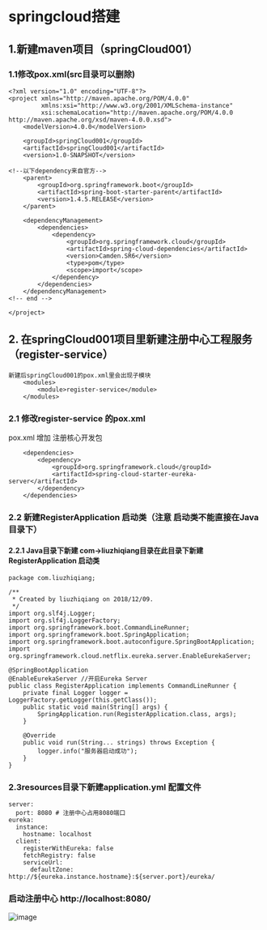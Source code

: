 # springcloud搭建
## 1.新建maven项目（springCloud001）
###  1.1修改pox.xml(src目录可以删除)

```
<?xml version="1.0" encoding="UTF-8"?>
<project xmlns="http://maven.apache.org/POM/4.0.0"
         xmlns:xsi="http://www.w3.org/2001/XMLSchema-instance"
         xsi:schemaLocation="http://maven.apache.org/POM/4.0.0 http://maven.apache.org/xsd/maven-4.0.0.xsd">
    <modelVersion>4.0.0</modelVersion>

    <groupId>springCloud001</groupId>
    <artifactId>springCloud001</artifactId>
    <version>1.0-SNAPSHOT</version>

<!--以下dependency来自官方-->
    <parent>
        <groupId>org.springframework.boot</groupId>
        <artifactId>spring-boot-starter-parent</artifactId>
        <version>1.4.5.RELEASE</version>
    </parent>

    <dependencyManagement>
        <dependencies>
            <dependency>
                <groupId>org.springframework.cloud</groupId>
                <artifactId>spring-cloud-dependencies</artifactId>
                <version>Camden.SR6</version>
                <type>pom</type>
                <scope>import</scope>
            </dependency>
        </dependencies>
    </dependencyManagement>
<!-- end -->

</project>
```
## 2. 在springCloud001项目里新建注册中心工程服务（register-service）

```
新建后springCloud001的pox.xml里会出现子模块
    <modules>
        <module>register-service</module>
    </modules>
```
### 2.1 修改register-service 的pox.xml
  pox.xml 增加 注册核心开发包
```
    <dependencies>
        <dependency>
            <groupId>org.springframework.cloud</groupId>
            <artifactId>spring-cloud-starter-eureka-server</artifactId>
        </dependency>
    </dependencies>
```
### 2.2 新建RegisterApplication 启动类（注意 启动类不能直接在Java目录下）
#### 2.2.1 Java目录下新建 com->liuzhiqiang目录在此目录下新建RegisterApplication 启动类

```
package com.liuzhiqiang;

/**
 * Created by liuzhiqiang on 2018/12/09.
 */
import org.slf4j.Logger;
import org.slf4j.LoggerFactory;
import org.springframework.boot.CommandLineRunner;
import org.springframework.boot.SpringApplication;
import org.springframework.boot.autoconfigure.SpringBootApplication;
import org.springframework.cloud.netflix.eureka.server.EnableEurekaServer;

@SpringBootApplication
@EnableEurekaServer //开启Eureka Server
public class RegisterApplication implements CommandLineRunner {
    private final Logger logger = LoggerFactory.getLogger(this.getClass());
    public static void main(String[] args) {
        SpringApplication.run(RegisterApplication.class, args);
    }

    @Override
    public void run(String... strings) throws Exception {
        logger.info("服务器启动成功");
    }
}

```
### 2.3resources目录下新建application.yml 配置文件


```
server:
  port: 8080 # 注册中心占用8080端口
eureka:
  instance:
    hostname: localhost
  client:
    registerWithEureka: false
    fetchRegistry: false
    serviceUrl:
      defaultZone: http://${eureka.instance.hostname}:${server.port}/eureka/
```
### 启动注册中心 http://localhost:8080/

![image](https://yun-cunchu.oss-cn-beijing.aliyuncs.com/images/AW3C4O1I%5D%5B%7ED%7D9%7BWAS_80GB.png)

    





    
